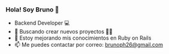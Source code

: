 ### Hola! Soy Bruno 👋

- Backend Developer 💻
- 🔭 Buscando crear nuevos proyectos 👨‍💻
- 🌱 Estoy mejorando mis conocimientos en Ruby on Rails
- 📫 Me puedes contactar por correo: brunoph26@gmail.com
